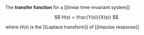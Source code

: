 The **transfer function** for a [[linear time-invariant system]]

$$
H(s) = \frac{Y(s)}{X(s)}
$$

where $H(s)$ is the [[Laplace transform]] of [[impulse response]]
